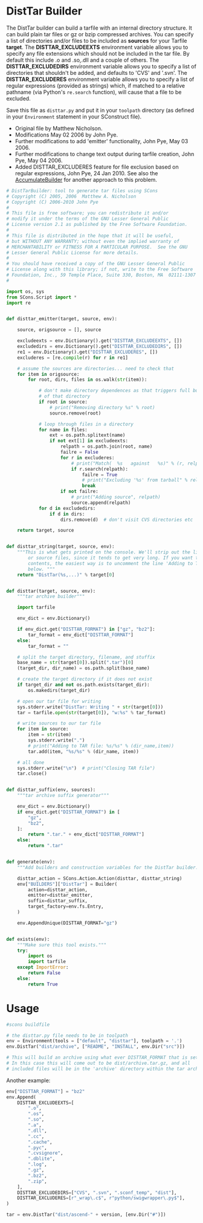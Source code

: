 # DistTar Builder

The DistTar builder can build a tarfile with an internal directory structure.  It can build plain tar files or gz or bzip compressed archives. You can specify a list of directories and/or files to be included as **sources** for your Tarfile **target**. The **DISTTAR_EXCLUDEEXTS** environment variable allows you to specify any file extensions which should not be included in the tar file. By default this include .o and .so,.dll and a couple of others. The **DISTTAR_EXCLUDEDIRS** environment variable allows you to specify a list of directories that shouldn't be added, and defaults to 'CVS' and '.svn'. The **DISTTAR_EXCLUDERES** environment variable allows you to specify a list of regular expressions (provided as strings) which, if matched to a relative pathname (via Python's `re.search` function), will cause that a file to be excluded.

Save this file as `disttar.py` and put it in your `toolpath` directory (as defined in your `Environment` statement in your SConstruct file).

* Original file by Matthew Nicholson.
* Modifications May 02 2006 by John Pye.
* Further modifications to add 'emitter' functionality, John Pye, May 03 2006.
* Further modifications to change text output during tarfile creation, John Pye, May 04 2006.
* Added DISTTAR_EXCLUDERES feature for file exclusion based on regular expressions, John Pye, 24 Jan 2010.
See also the [AccumulateBuilder](AccumulateBuilder) for another approach to this problem.


```python
# DistTarBuilder: tool to generate tar files using SCons
# Copyright (C) 2005, 2006  Matthew A. Nicholson
# Copyright (C) 2006-2010 John Pye
#
# This file is free software; you can redistribute it and/or
# modify it under the terms of the GNU Lesser General Public
# License version 2.1 as published by the Free Software Foundation.
#
# This file is distributed in the hope that it will be useful,
# but WITHOUT ANY WARRANTY; without even the implied warranty of
# MERCHANTABILITY or FITNESS FOR A PARTICULAR PURPOSE.  See the GNU
# Lesser General Public License for more details.
#
# You should have received a copy of the GNU Lesser General Public
# License along with this library; if not, write to the Free Software
# Foundation, Inc., 59 Temple Place, Suite 330, Boston, MA  02111-1307  USA
#

import os, sys
from SCons.Script import *
import re


def disttar_emitter(target, source, env):

    source, origsource = [], source

    excludeexts = env.Dictionary().get("DISTTAR_EXCLUDEEXTS", [])
    excludedirs = env.Dictionary().get("DISTTAR_EXCLUDEDIRS", [])
    re1 = env.Dictionary().get("DISTTAR_EXCLUDERES", [])
    excluderes = [re.compile(r) for r in re1]

    # assume the sources are directories... need to check that
    for item in origsource:
        for root, dirs, files in os.walk(str(item)):

            # don't make directory dependences as that triggers full build
            # of that directory
            if root in source:
                # print("Removing directory %s" % root)
                source.remove(root)

            # loop through files in a directory
            for name in files:
                ext = os.path.splitext(name)
                if not ext[1] in excludeexts:
                    relpath = os.path.join(root, name)
                    failre = False
                    for r in excluderes:
                        # print("Match(  %s   against   %s)" % (r, relpath))
                        if r.search(relpath):
                            failre = True
                            # print("Excluding '%s' from tarball" % relpath)
                            break
                    if not failre:
                        # print("Adding source", relpath)
                        source.append(relpath)
            for d in excludedirs:
                if d in dirs:
                    dirs.remove(d)  # don't visit CVS directories etc

    return target, source


def disttar_string(target, source, env):
    """This is what gets printed on the console. We'll strip out the list
        or source files, since it tends to get very long. If you want to see the
        contents, the easiest way is to uncomment the line 'Adding to TAR file'
        below. """
    return "DistTar(%s,...)" % target[0]


def disttar(target, source, env):
    """tar archive builder"""

    import tarfile

    env_dict = env.Dictionary()

    if env_dict.get("DISTTAR_FORMAT") in ["gz", "bz2"]:
        tar_format = env_dict["DISTTAR_FORMAT"]
    else:
        tar_format = ""

    # split the target directory, filename, and stuffix
    base_name = str(target[0]).split(".tar")[0]
    (target_dir, dir_name) = os.path.split(base_name)

    # create the target directory if it does not exist
    if target_dir and not os.path.exists(target_dir):
        os.makedirs(target_dir)

    # open our tar file for writing
    sys.stderr.write("DistTar: Writing " + str(target[0]))
    tar = tarfile.open(str(target[0]), "w:%s" % tar_format)

    # write sources to our tar file
    for item in source:
        item = str(item)
        sys.stderr.write(".")
        # print("Adding to TAR file: %s/%s" % (dir_name,item))
        tar.add(item, "%s/%s" % (dir_name, item))

    # all done
    sys.stderr.write("\n")  # print("Closing TAR file")
    tar.close()


def disttar_suffix(env, sources):
    """tar archive suffix generator"""

    env_dict = env.Dictionary()
    if env_dict.get("DISTTAR_FORMAT") in [
        "gz",
        "bz2",
    ]:
        return ".tar." + env_dict["DISTTAR_FORMAT"]
    else:
        return ".tar"


def generate(env):
    """Add builders and construction variables for the DistTar builder."""

    disttar_action = SCons.Action.Action(disttar, disttar_string)
    env["BUILDERS"]["DistTar"] = Builder(
        action=disttar_action,
        emitter=disttar_emitter,
        suffix=disttar_suffix,
        target_factory=env.fs.Entry,
    )

    env.AppendUnique(DISTTAR_FORMAT="gz")


def exists(env):
    """Make sure this tool exists."""
    try:
        import os
        import tarfile
    except ImportError:
        return False
    else:
        return True
```

# Usage

```python
#scons buildfile

# the disttar.py file needs to be in toolpath
env = Environment(tools = ["default", "disttar"], toolpath = '.')
env.DistTar("dist/archive", ["README", "INSTALL", env.Dir("src")])

# This will build an archive using what ever DISTTAR_FORMAT that is set.
# In this case this will come out to be dist/archive.tar.gz, and all
# included files will be in the 'archive' directory within the tar archive.
```
Another example:


```python
env["DISTTAR_FORMAT"] = "bz2"
env.Append(
    DISTTAR_EXCLUDEEXTS=[
        ".o",
        ".os",
        ".so",
        ".a",
        ".dll",
        ".cc",
        ".cache",
        ".pyc",
        ".cvsignore",
        ".dblite",
        ".log",
        ".gz",
        ".bz2",
        ".zip",
    ],
    DISTTAR_EXCLUDEDIRS=["CVS", ".svn", ".sconf_temp", "dist"],
    DISTTAR_EXCLUDERES=[r"_wrap\.c$", r"python/swigwrapper\.py$"],
)

tar = env.DistTar("dist/ascend-" + version, [env.Dir("#")])
```
